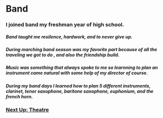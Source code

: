 # Band
### I joined band my freshman year of high school.
##### Band taught me resilence, hardwork, and to never give up.
##### During marching band season was my favorite part because of all the traveling we got to do , and also the friendship build. 
##### Music was something that always spoke to me so learnning to plan an instrument came natural with some help of my director of course.
##### During my band days I learned how to plan 5 different instruments, clarinet, tenor saxophone, baritone saxophone, euphonium, and the french horn.






### [Next Up: Theatre](https://trinlanae.github.io/All-About-Trin/Theatre)
